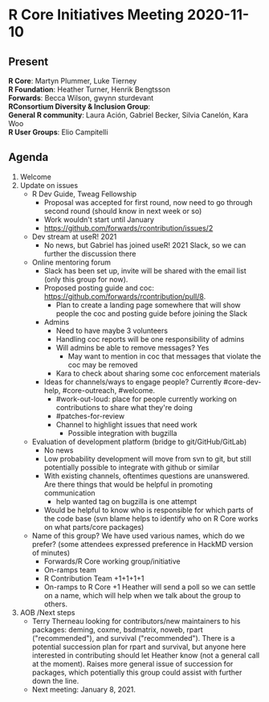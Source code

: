 # R Core Initiatives Meeting 2020-11-10

## Present

**R Core**: Martyn Plummer, Luke Tierney  
**R Foundation**: Heather Turner, Henrik Bengtsson  
**Forwards**: Becca Wilson, gwynn sturdevant  
**RConsortium Diversity & Inclusion Group**:  
**General R community**: Laura Ación, Gabriel Becker, Silvia Canelón, Kara Woo  
**R User Groups**: Elio Campitelli  

## Agenda

1. Welcome
2. Update on issues
    - R Dev Guide, Tweag Fellowship
        - Proposal was accepted for first round, now need to go through second round (should know in next week or so)
        - Work wouldn't start until January
        - https://github.com/forwards/rcontribution/issues/2
    - Dev stream at useR! 2021
        - No news, but Gabriel has joined useR! 2021 Slack, so we can further the discussion there
    - Online mentoring forum
        - Slack has been set up, invite will be shared with the email list (only this group for now). 
        - Proposed posting guide and coc: https://github.com/forwards/rcontribution/pull/8.
            - Plan to create a landing page somewhere that will show people the coc and posting guide before joining the Slack
        - Admins
            - Need to have maybe 3 volunteers
            - Handling coc reports will be one responsibility of admins
            - Will admins be able to remove messages? Yes
                - May want to mention in coc that messages that violate the coc may be removed
            - Kara to check about sharing some coc enforcement materials
        - Ideas for channels/ways to engage people? Currently #core-dev-help, #core-outreach, #welcome.
            - #work-out-loud: place for people currently working on contributions to share what they're doing
            - #patches-for-review
            - Channel to highlight issues that need work
                - Possible integration with bugzilla
    - Evaluation of development platform (bridge to git/GitHub/GitLab)
        - No news
        - Low probability development will move from svn to git, but still potentially possible to integrate with github or similar
        - With existing channels, oftentimes questions are unanswered. Are there things that would be helpful in promoting communication
            - help wanted tag on bugzilla is one attempt 
        - Would be helpful to know who is responsible for which parts of the code base (svn blame helps to identify who on R Core works on what parts/core packages)
    - Name of this group? We have used various names, which do we prefer? (some attendees expressed preference in HackMD version of minutes)
        - Forwards/R Core working group/initiative
        - On-ramps team
        - R Contribution Team +1+1+1+1
        - On-ramps to R Core +1
      Heather will send a poll so we can settle on a name, which will help when we talk about the group to others.
4. AOB /Next steps
    - Terry Therneau looking for contributors/new maintainers to his packages: deming, coxme, bsdmatrix, noweb, rpart ("recommended"), and survival ("recommended"). 
    There is a potential succession plan for rpart and survival, but anyone here interested in contributing should let Heather know (not a general call at the moment).
    Raises more general issue of succession for packages, which potentially this group could assist with further down the line.
    - Next meeting: January 8, 2021.
